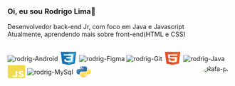 ### Oi, eu sou Rodrigo Lima👋
Desenvolvedor back-end Jr, com foco em Java e Javascript<br>
Atualmente, aprendendo mais sobre front-end(HTML e CSS)

 <div style="display: inline_block"><br>
 <img align="center" alt="rodrig-Android" alt= "Android" height="30" width="40" src="https://cdn.jsdelivr.net/gh/devicons/devicon/icons/android/android-original.svg">
  <img align="center" alt="rodrig-CSS" height="30" width="40" src="https://raw.githubusercontent.com/devicons/devicon/master/icons/css3/css3-original.svg">
  <img align="center" alt="rodrig-Figma" alt = "Figma" height="30" width="40" src="https://cdn.jsdelivr.net/gh/devicons/devicon/icons/figma/figma-original.svg"> 
  <img align="center" alt="rodrig-Git" alt = "Git" height="30" width="40" src="https://cdn.jsdelivr.net/gh/devicons/devicon/icons/git/git-original.svg">
  <img align="center" alt="rodrig-HTML" height="30" width="40" src="https://raw.githubusercontent.com/devicons/devicon/master/icons/html5/html5-original.svg">
  <img align="center" alt="rodrig-Java" alt = "Java" height="30" width="40" src="https://cdn.jsdelivr.net/gh/devicons/devicon/icons/java/java-original.svg">
  <img align="center" alt="rodrig-Js" height="30" width="40" src="https://raw.githubusercontent.com/devicons/devicon/master/icons/javascript/javascript-plain.svg">
  <img align="center" alt="rodrig-MySql" alt = "MySql" height="30" width="40" src="https://cdn.jsdelivr.net/gh/devicons/devicon/icons/mysql/mysql-original.svg">
  <img align="center" alt="rodrig-Python" height="30" width="40" src="https://raw.githubusercontent.com/devicons/devicon/master/icons/python/python-original.svg">
  <img align="right" alt="Rafa-pic" height="150" style="border-radius:50px;" 
   <img align="right" alt="rodrig-pic" height="150" style="border-radius:50px;" src="https://i.pinimg.com/736x/0b/ff/dd/0bffdd84f52868861fd0e9cc0149aa1f.jpg?width=676&height=676">
</div>

##
